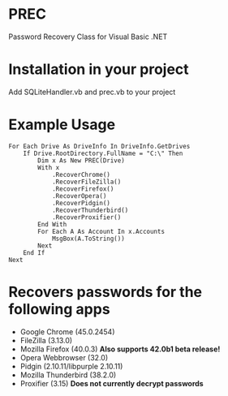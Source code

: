 # PREC
Password Recovery Class for Visual Basic .NET
# Installation in your project
Add SQLiteHandler.vb and prec.vb to your project
# Example Usage
```vb.net
For Each Drive As DriveInfo In DriveInfo.GetDrives
	If Drive.RootDirectory.FullName = "C:\" Then
		Dim x As New PREC(Drive)
		With x
			.RecoverChrome()
			.RecoverFileZilla()
			.RecoverFirefox()
			.RecoverOpera()
			.RecoverPidgin()
			.RecoverThunderbird()
			.RecoverProxifier()
		End With
		For Each A As Account In x.Accounts
			MsgBox(A.ToString())
		Next
	End If
Next
```
# Recovers passwords for the following apps
* Google Chrome (45.0.2454)
* FileZilla (3.13.0)
* Mozilla Firefox (40.0.3) **Also supports 42.0b1 beta release!**
* Opera Webbrowser (32.0)
* Pidgin (2.10.11/libpurple 2.10.11)
* Mozilla Thunderbird (38.2.0)
* Proxifier (3.15) **Does not currently decrypt passwords**
